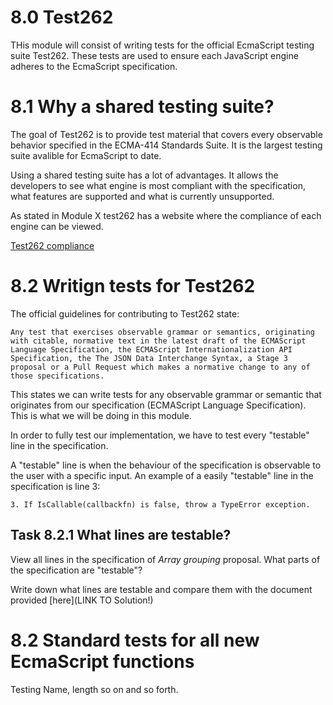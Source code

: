 # **8.0** Test262

THis module will consist of writing tests for the official EcmaScript testing suite Test262. These tests are used to ensure each JavaScript engine adheres to the EcmaScript specification. 


# **8.1** Why a shared testing suite?

The goal of Test262 is to provide test material that covers every observable behavior specified in the ECMA-414 Standards Suite. It is the largest testing suite avalible for EcmaScript to date.

Using a shared testing suite has a lot of advantages. It allows the developers to see what engine is most compliant with the specification, what features are supported and what is currently unsupported. 

As stated in Module X test262 has a website where the compliance of each engine can be viewed. 

[Test262 compliance](https://test262.report/)


# **8.2** Writign tests for Test262

The official guidelines for contributing to Test262 state:

`Any test that exercises observable grammar or semantics, originating with citable, normative text in the latest draft of the ECMAScript Language Specification, the ECMAScript Internationalization API Specification, the The JSON Data Interchange Syntax, a Stage 3 proposal or a Pull Request which makes a normative change to any of those specifications.`

This states we can write tests for any observable grammar or semantic that originates from our specification (ECMAScript Language Specification). This is what we will be doing in this module. 

In order to fully test our implementation, we have to test every "testable" line in the specification. 

A "testable" line is when the behaviour of the specification is observable to the user with a specific input. An example of a easily "testable" line in the specification is line 3:
```
3. If IsCallable(callbackfn) is false, throw a TypeError exception.
```

## **Task 8.2.1** What lines are testable?

View all lines in the specification of _Array grouping_ proposal. What parts of the specification are "testable"? 

Write down what lines are testable and compare them with the document provided [here](LINK TO Solution!)

# **8.2** Standard tests for all new EcmaScript functions

Testing Name, length so on and so forth. 